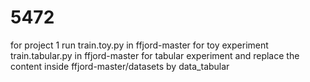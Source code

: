 # 5472
for project 1 run train.toy.py in ffjord-master for toy experiment 
train.tabular.py in ffjord-master for tabular experiment and replace the content inside ffjord-master/datasets by data_tabular
